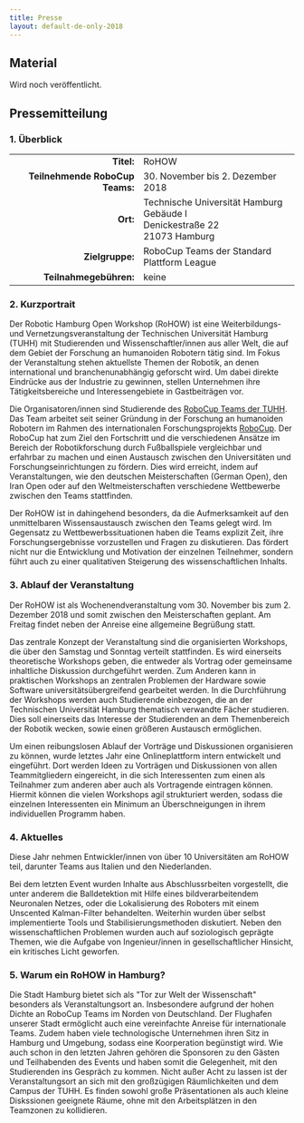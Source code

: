 ```yaml
---
title: Presse
layout: default-de-only-2018
---
```


## Material

Wird noch veröffentlicht.

## Pressemitteilung
### 1. Überblick

|                                 |                                                                                        |
| ----------:                     | :------                                                                                |
| **Titel:**                      | RoHOW                                                                                  |
| **Teilnehmende RoboCup Teams:** | 30. November bis 2. Dezember 2018                                                      |
| **Ort:**                        | Technische Universität Hamburg <br> Gebäude I <br> Denickestraße 22 <br> 21073 Hamburg |
| **Zielgruppe:**                 | RoboCup Teams der Standard Plattform League                                            |
| **Teilnahmegebühren:**          | keine                                                                                  |

### 2. Kurzportrait

Der Robotic Hamburg Open Workshop (RoHOW) ist eine Weiterbildungs- und
Vernetzungsveranstaltung der Technischen Universität Hamburg (TUHH) mit
Studierenden und Wissenschaftler/innen aus aller Welt, die auf dem Gebiet der
Forschung an humanoiden Robotern tätig sind. 
Im Fokus der Veranstaltung stehen aktuellste Themen der Robotik, an denen
international und branchenunabhängig geforscht wird. Um dabei direkte Eindrücke
aus der Industrie zu gewinnen, stellen Unternehmen ihre Tätigkeitsbereiche und
Interessengebiete in Gastbeiträgen vor.

Die Organisatoren/innen sind Studierende des [RoboCup Teams der
TUHH](https://www.hulks.de). Das Team arbeitet seit seiner Gründung in der
Forschung an humanoiden Robotern im Rahmen des internationalen
Forschungsprojekts [RoboCup](https://www.robocup.org/). 
Der RoboCup hat zum Ziel den Fortschritt und die verschiedenen Ansätze im
Bereich der Robotikforschung durch Fußballspiele vergleichbar und erfahrbar zu
machen und einen Austausch zwischen den Universitäten und
Forschungseinrichtungen zu fördern. 
Dies wird erreicht, indem auf Veranstaltungen, wie den deutschen Meisterschaften
(German Open), den Iran Open oder auf den Weltmeisterschaften verschiedene
Wettbewerbe zwischen den Teams stattfinden.

Der RoHOW ist in dahingehend besonders, da die Aufmerksamkeit auf den
unmittelbaren Wissensaustausch zwischen den Teams gelegt wird.
Im Gegensatz zu Wettbewerbssituationen haben die Teams explizit Zeit, ihre
Forschungsergebnisse vorzustellen und Fragen zu diskutieren. 
Das fördert nicht nur die Entwicklung und Motivation der einzelnen Teilnehmer,
sondern führt auch zu einer qualitativen Steigerung des wissenschaftlichen Inhalts.

### 3. Ablauf der Veranstaltung

Der RoHOW ist als Wochenendveranstaltung vom 30. November bis zum 2. Dezember 2018 
und somit zwischen den Meisterschaften geplant. Am Freitag findet neben der Anreise 
eine allgemeine Begrüßung statt.

Das zentrale Konzept der Veranstaltung sind die organisierten Workshops, die
über den Samstag und Sonntag verteilt stattfinden. Es wird einerseits
theoretische Workshops geben, die entweder als Vortrag oder gemeinsame
inhaltliche Diskussion durchgeführt werden. Zum Anderen kann in praktischen
Workshops an zentralen Problemen der Hardware sowie Software
universitätsübergreifend gearbeitet werden. In die Durchführung der Workshops
werden auch Studierende einbezogen, die an der Technischen Universität Hamburg
thematisch verwandte Fächer studieren. Dies soll einerseits das Interesse der
Studierenden an dem Themenbereich der Robotik wecken, sowie einen größeren
Austausch ermöglichen.

Um einen reibungslosen Ablauf der Vorträge und Diskussionen organisieren zu
können, wurde letztes Jahr eine Onlineplattform intern entwickelt und
eingeführt.
Dort werden Ideen zu Vorträgen und Diskussionen von allen Teammitgliedern
eingereicht, in die sich Interessenten zum einen als Teilnahmer zum anderen aber
auch als Vortragende eintragen können.
Hiermit können die vielen Workshops agil strukturiert werden, sodass die
einzelnen Interessenten ein Minimum an Überschneigungen in ihrem individuellen
Programm haben.

### 4. Aktuelles

Diese Jahr nehmen Entwickler/innen von über 10 Universitäten am RoHOW teil,
darunter Teams aus Italien und den Niederlanden.

Bei dem letzten Event wurden Inhalte aus Abschlussrbeiten vorgestellt, die unter
anderem die Balldetektion mit Hilfe eines bildverarbeitendem Neuronalen Netzes,
oder die Lokalisierung des Roboters mit einem Unscented Kalman-Filter
behandelten.
Weiterhin wurden über selbst implementierte Tools und Stabilisierungsmethoden
diskutiert.
Neben den wissenschaftlichen Problemen wurden auch auf soziologisch geprägte
Themen, wie die Aufgabe von Ingenieur/innen in gesellschaftlicher Hinsicht, ein
kritisches Licht geworfen.

### 5. Warum ein RoHOW in Hamburg?

Die Stadt Hamburg bietet sich als "Tor zur Welt der Wissenschaft" besonders als
Veranstaltungsort an. Insbesondere aufgrund der hohen Dichte an RoboCup Teams im
Norden von Deutschland. Der Flughafen unserer Stadt ermöglicht auch eine
vereinfachte Anreise für internationale Teams.
Zudem haben viele technologische Unternehmen ihren Sitz in Hamburg und Umgebung,
sodass eine Koorperation begünstigt wird. Wie auch schon in den letzten Jahren
gehören die Sponsoren zu den Gästen und Teilhabenden des Events und haben somit
die Gelegenheit, mit den Studierenden ins Gespräch zu kommen. 
Nicht außer Acht zu lassen ist der Veranstaltungsort an sich mit den großzügigen
Räumlichkeiten und dem Campus der TUHH. Es finden sowohl große Präsentationen
als auch kleine Diskssionen geeignete Räume, ohne mit den Arbeitsplätzen in den
Teamzonen zu kollidieren.
